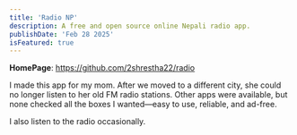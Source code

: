 ```yaml
---
title: 'Radio NP'
description: A free and open source online Nepali radio app.
publishDate: 'Feb 28 2025'
isFeatured: true
---
```


**HomePage**: https://github.com/2shrestha22/radio

I made this app for my mom. After we moved to a different city, she could no longer listen to her old FM radio stations. Other apps were available, but none checked all the boxes I wanted—easy to use, reliable, and ad-free.

I also listen to the radio occasionally.
